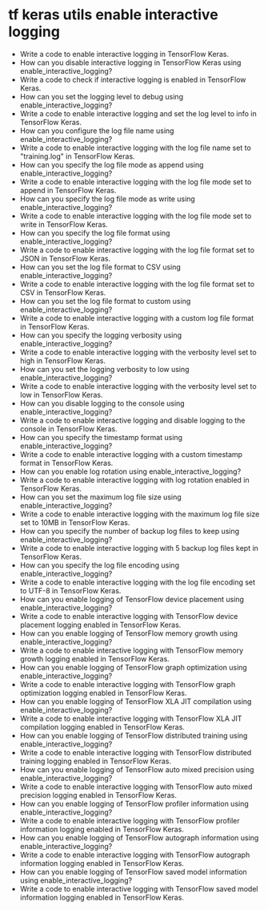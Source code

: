 # tf keras utils enable interactive logging

- Write a code to enable interactive logging in TensorFlow Keras.
- How can you disable interactive logging in TensorFlow Keras using enable_interactive_logging?
- Write a code to check if interactive logging is enabled in TensorFlow Keras.
- How can you set the logging level to debug using enable_interactive_logging?
- Write a code to enable interactive logging and set the log level to info in TensorFlow Keras.
- How can you configure the log file name using enable_interactive_logging?
- Write a code to enable interactive logging with the log file name set to "training.log" in TensorFlow Keras.
- How can you specify the log file mode as append using enable_interactive_logging?
- Write a code to enable interactive logging with the log file mode set to append in TensorFlow Keras.
- How can you specify the log file mode as write using enable_interactive_logging?
- Write a code to enable interactive logging with the log file mode set to write in TensorFlow Keras.
- How can you specify the log file format using enable_interactive_logging?
- Write a code to enable interactive logging with the log file format set to JSON in TensorFlow Keras.
- How can you set the log file format to CSV using enable_interactive_logging?
- Write a code to enable interactive logging with the log file format set to CSV in TensorFlow Keras.
- How can you set the log file format to custom using enable_interactive_logging?
- Write a code to enable interactive logging with a custom log file format in TensorFlow Keras.
- How can you specify the logging verbosity using enable_interactive_logging?
- Write a code to enable interactive logging with the verbosity level set to high in TensorFlow Keras.
- How can you set the logging verbosity to low using enable_interactive_logging?
- Write a code to enable interactive logging with the verbosity level set to low in TensorFlow Keras.
- How can you disable logging to the console using enable_interactive_logging?
- Write a code to enable interactive logging and disable logging to the console in TensorFlow Keras.
- How can you specify the timestamp format using enable_interactive_logging?
- Write a code to enable interactive logging with a custom timestamp format in TensorFlow Keras.
- How can you enable log rotation using enable_interactive_logging?
- Write a code to enable interactive logging with log rotation enabled in TensorFlow Keras.
- How can you set the maximum log file size using enable_interactive_logging?
- Write a code to enable interactive logging with the maximum log file size set to 10MB in TensorFlow Keras.
- How can you specify the number of backup log files to keep using enable_interactive_logging?
- Write a code to enable interactive logging with 5 backup log files kept in TensorFlow Keras.
- How can you specify the log file encoding using enable_interactive_logging?
- Write a code to enable interactive logging with the log file encoding set to UTF-8 in TensorFlow Keras.
- How can you enable logging of TensorFlow device placement using enable_interactive_logging?
- Write a code to enable interactive logging with TensorFlow device placement logging enabled in TensorFlow Keras.
- How can you enable logging of TensorFlow memory growth using enable_interactive_logging?
- Write a code to enable interactive logging with TensorFlow memory growth logging enabled in TensorFlow Keras.
- How can you enable logging of TensorFlow graph optimization using enable_interactive_logging?
- Write a code to enable interactive logging with TensorFlow graph optimization logging enabled in TensorFlow Keras.
- How can you enable logging of TensorFlow XLA JIT compilation using enable_interactive_logging?
- Write a code to enable interactive logging with TensorFlow XLA JIT compilation logging enabled in TensorFlow Keras.
- How can you enable logging of TensorFlow distributed training using enable_interactive_logging?
- Write a code to enable interactive logging with TensorFlow distributed training logging enabled in TensorFlow Keras.
- How can you enable logging of TensorFlow auto mixed precision using enable_interactive_logging?
- Write a code to enable interactive logging with TensorFlow auto mixed precision logging enabled in TensorFlow Keras.
- How can you enable logging of TensorFlow profiler information using enable_interactive_logging?
- Write a code to enable interactive logging with TensorFlow profiler information logging enabled in TensorFlow Keras.
- How can you enable logging of TensorFlow autograph information using enable_interactive_logging?
- Write a code to enable interactive logging with TensorFlow autograph information logging enabled in TensorFlow Keras.
- How can you enable logging of TensorFlow saved model information using enable_interactive_logging?
- Write a code to enable interactive logging with TensorFlow saved model information logging enabled in TensorFlow Keras.